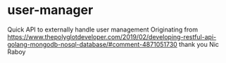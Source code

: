 # user-manager
Quick API to externally handle user management
Originating from https://www.thepolyglotdeveloper.com/2019/02/developing-restful-api-golang-mongodb-nosql-database/#comment-4871051730 thank you Nic Raboy
